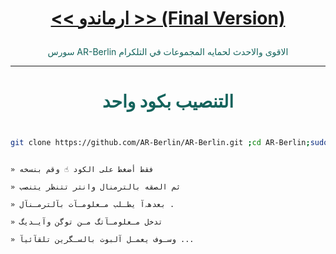 # <p align="center" style="color:#cb3349" > [<< ارماندو >> (Final Version)](https://telegram.me/ABODAHMEDVIPJO)

 <p align="center" style="color: #14635c;" > سورس AR-Berlin الاقوى والاحدث لحمايه المجموعات في التلكرام

***

# <p align="center" style="color: #14635c;" > التنصيب بكود واحد

```sh

git clone https://github.com/AR-Berlin/AR-Berlin.git ;cd AR-Berlin;sudo chmod +x ins;sudo chmod +x run;sudo ./ins install

```

```

» فقط أضغط على الكود ☝️ وقم بنسخه

» ثم الصقه بالترمنال وانتر تتنظر يتنصب 

» بعدهہ‌‏آ يطـلب مـعلومـآت بآلترمـنآل .

» تدخل مـعلومـآتگ مـن توگن وآيـديگ 

» وسـوف يعمـل آلبوت بالسـگرين تلقآئيآ ...


